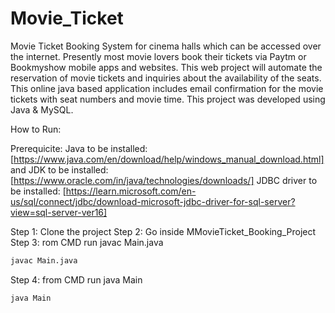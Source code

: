 # Movie_Ticket

Movie Ticket Booking System for cinema halls  which can be accessed over the internet. Presently most movie lovers book their tickets via Paytm or Bookmyshow mobile apps and websites. This web project will automate the reservation of movie tickets and inquiries about the availability of the seats. This online java based application includes email confirmation for the movie tickets with seat numbers and movie time. This project was developed using Java & MySQL.

How to Run:

Prerequicite:
Java to be installed:
[https://www.java.com/en/download/help/windows_manual_download.html]
and JDK to be installed:
[https://www.oracle.com/in/java/technologies/downloads/]
JDBC driver to be installed:
[https://learn.microsoft.com/en-us/sql/connect/jdbc/download-microsoft-jdbc-driver-for-sql-server?view=sql-server-ver16]

Step 1: Clone the project
Step 2: Go inside MMovieTicket_Booking_Project
Step 3: rom CMD run javac Main.java
```sh
javac Main.java
```
Step 4: from CMD run java Main
```sh
java Main
